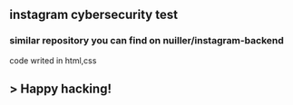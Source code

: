 ## instagram cybersecurity test
### similar repository you can find on nuiller/instagram-backend
code writed in html,css

## > Happy hacking!
